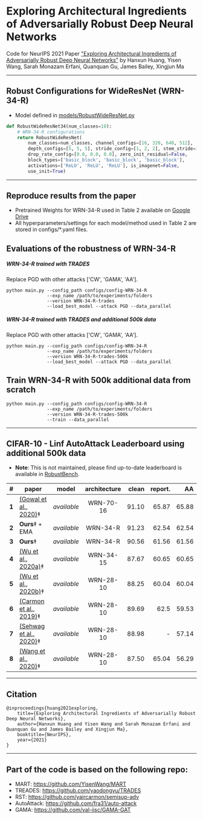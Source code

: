 # Exploring Architectural Ingredients of Adversarially Robust Deep Neural Networks

Code for NeurIPS 2021 Paper ["Exploring Architectural Ingredients of Adversarially Robust Deep Neural Networks"](https://arxiv.org/abs/2110.03825) by Hanxun Huang, Yisen Wang, Sarah Monazam Erfani, Quanquan Gu, James Bailey, Xingjun Ma


---
## Robust Configurations for WideResNet (WRN-34-R)
- Model defined in [models/RobustWideResNet.py](models/RobustWideResNet.py)
```python
def RobustWideResNet34(num_classes=10):
    # WRN-34-R configurations
    return RobustWideResNet(
        num_classes=num_classes, channel_configs=[16, 320, 640, 512],
        depth_configs=[5, 5, 5], stride_config=[1, 2, 2], stem_stride=1,
        drop_rate_config=[0.0, 0.0, 0.0], zero_init_residual=False,
        block_types=['basic_block', 'basic_block', 'basic_block'],
        activations=['ReLU', 'ReLU', 'ReLU'], is_imagenet=False,
        use_init=True)
```

---
## Reproduce results from the paper
- Pretrained Weights for WRN-34-R used in Table 2 available on [Google Drive](https://drive.google.com/drive/folders/1MpE1o0C7VjmYPfCIvGdpjMGHGfjs9yuB?usp=sharing)
- All hyperparameters/settings for each model/method used in Table 2 are stored in configs/*.yaml files.

## Evaluations of the robustness of WRN-34-R
##### WRN-34-R trained with TRADES
Replace PGD with other attacks ['CW', 'GAMA', 'AA'].
```console
python main.py --config_path configs/config-WRN-34-R
               --exp_name /path/to/experiments/folders
               --version WRN-34-R-trades
               --load_best_model --attack PGD --data_parallel
```

##### WRN-34-R trained with TRADES and additional 500k data
Replace PGD with other attacks ['CW', 'GAMA', 'AA'].
```console
python main.py --config_path configs/config-WRN-34-R
               --exp_name /path/to/experiments/folders
               --version WRN-34-R-trades-500k
               --load_best_model --attack PGD --data_parallel
```

## Train WRN-34-R with 500k additional data from scratch
```console
python main.py --config_path configs/config-WRN-34-R
               --exp_name /path/to/experiments/folders
               --version WRN-34-R-trades-500k
               --train --data_parallel
```
---
## CIFAR-10 - Linf AutoAttack Leaderboard using additional 500k data
- **Note**: This is not maintained, please find up-to-date leaderboard is available in [RobustBench](https://robustbench.github.io/).

|#    |paper           |model     |architecture |clean         |report. |AA  |
|:---:|---|:---:|:---:|---:|---:|---:|
|**1**| [(Gowal et al., 2020)](https://arxiv.org/abs/2010.03593)‡| *available*| WRN-70-16| 91.10| 65.87| 65.88|
|**2**| **Ours**‡ + EMA| *available*| WRN-34-R| 91.23 | 62.54 | 62.54 |
|**3**| **Ours**‡ | *available*| WRN-34-R| 90.56 | 61.56 | 61.56 |
|**4**| [(Wu et al., 2020a)](https://arxiv.org/abs/2010.01279)‡| *available*| WRN-34-15| 87.67| 60.65| 60.65|
|**5**| [(Wu et al., 2020b)](https://arxiv.org/abs/2004.05884)‡| *available*| WRN-28-10| 88.25| 60.04| 60.04|
|**6**| [(Carmon et al., 2019)](https://arxiv.org/abs/1905.13736)‡| *available*| WRN-28-10| 89.69| 62.5| 59.53|
|**7**| [(Sehwag et al., 2020)](https://github.com/fra31/auto-attack/issues/7)‡| *available*| WRN-28-10| 88.98| -| 57.14|
|**8**| [(Wang et al., 2020)](https://openreview.net/forum?id=rklOg6EFwS)‡| *available*| WRN-28-10| 87.50| 65.04| 56.29|
---
## Citation
```
@inproceedings{huang2021exploring,
    title={Exploring Architectural Ingredients of Adversarially Robust Deep Neural Networks},
    author={Hanxun Huang and Yisen Wang and Sarah Monazam Erfani and Quanquan Gu and James Bailey and Xingjun Ma},
    booktitle={NeurIPS},
    year={2021}
}
```
---
## Part of the code is based on the following repo:
  - MART: https://github.com/YisenWang/MART
  - TREADES: https://github.com/yaodongyu/TRADES
  - RST: https://github.com/yaircarmon/semisup-adv
  - AutoAttack: https://github.com/fra31/auto-attack
  - GAMA: https://github.com/val-iisc/GAMA-GAT
